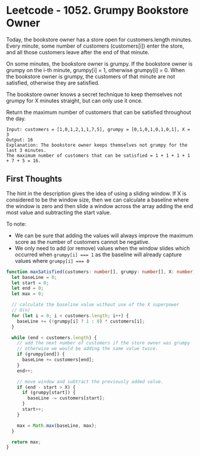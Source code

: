 # Leetcode - 1052. Grumpy Bookstore Owner

Today, the bookstore owner has a store open for customers.length minutes. Every minute, some number of customers (customers[i]) enter the store, and all those customers leave after the end of that minute.

On some minutes, the bookstore owner is grumpy. If the bookstore owner is grumpy on the i-th minute, grumpy[i] = 1, otherwise grumpy[i] = 0. When the bookstore owner is grumpy, the customers of that minute are not satisfied, otherwise they are satisfied.

The bookstore owner knows a secret technique to keep themselves not grumpy for X minutes straight, but can only use it once.

Return the maximum number of customers that can be satisfied throughout the day.

```
Input: customers = [1,0,1,2,1,1,7,5], grumpy = [0,1,0,1,0,1,0,1], X = 3
Output: 16
Explanation: The bookstore owner keeps themselves not grumpy for the last 3 minutes.
The maximum number of customers that can be satisfied = 1 + 1 + 1 + 1 + 7 + 5 = 16.
```

## First Thoughts

The hint in the description gives the idea of using a sliding window.
If X is considered to be the window size, then we can calculate a baseline where the window is zero and then slide a window across the array adding the end most value and subtracting the start value.

To note:

- We can be sure that adding the values will always improve the maximum score as the number of customers cannot be negative.
- We only need to add (or remove) values when the window slides which occurred when `grumpy[i] === 1` as the baseline will already capture values where `grumpy[i] === 0`

```typescript
function maxSatisfied(customers: number[], grumpy: number[], X: number) {
  let baseLine = 0;
  let start = 0;
  let end = 0;
  let max = 0;

  // calculate the baseline value without use of the X superpower
  // O(n)
  for (let i = 0; i < customers.length; i++) {
    baseLine += (!grumpy[i] ? 1 : 0) * customers[i];
  }

  while (end < customers.length) {
    // add the next number of customers if the store owner was grumpy
    // otherwise we would be adding the same value twice.
    if (grumpy[end]) {
      baseLine += customers[end];
    }
    end++;

    // move window and subtract the previously added value.
    if (end - start > X) {
      if (grumpy[start]) {
        baseLine -= customers[start];
      }
      start++;
    }

    max = Math.max(baseLine, max);
  }

  return max;
}
```
